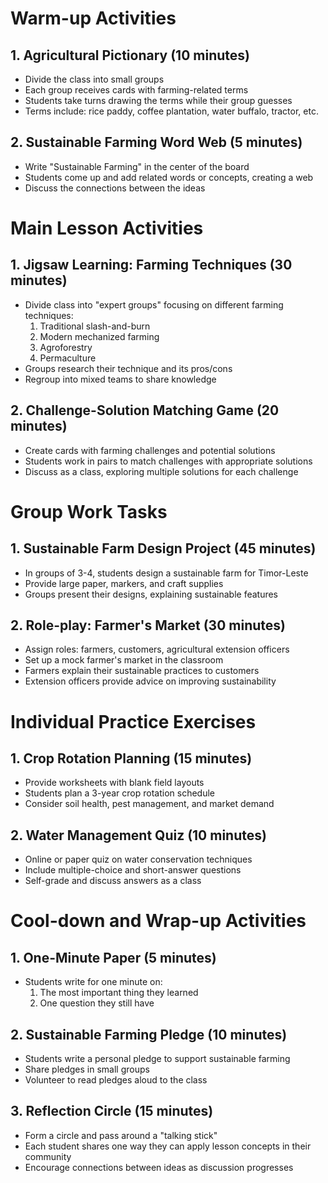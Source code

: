 # Warm-up Activities

## 1. Agricultural Pictionary (10 minutes)
- Divide the class into small groups
- Each group receives cards with farming-related terms
- Students take turns drawing the terms while their group guesses
- Terms include: rice paddy, coffee plantation, water buffalo, tractor, etc.

## 2. Sustainable Farming Word Web (5 minutes)
- Write "Sustainable Farming" in the center of the board
- Students come up and add related words or concepts, creating a web
- Discuss the connections between the ideas

# Main Lesson Activities

## 1. Jigsaw Learning: Farming Techniques (30 minutes)
- Divide class into "expert groups" focusing on different farming techniques:
  1. Traditional slash-and-burn
  2. Modern mechanized farming
  3. Agroforestry
  4. Permaculture
- Groups research their technique and its pros/cons
- Regroup into mixed teams to share knowledge

## 2. Challenge-Solution Matching Game (20 minutes)
- Create cards with farming challenges and potential solutions
- Students work in pairs to match challenges with appropriate solutions
- Discuss as a class, exploring multiple solutions for each challenge

# Group Work Tasks

## 1. Sustainable Farm Design Project (45 minutes)
- In groups of 3-4, students design a sustainable farm for Timor-Leste
- Provide large paper, markers, and craft supplies
- Groups present their designs, explaining sustainable features

## 2. Role-play: Farmer's Market (30 minutes)
- Assign roles: farmers, customers, agricultural extension officers
- Set up a mock farmer's market in the classroom
- Farmers explain their sustainable practices to customers
- Extension officers provide advice on improving sustainability

# Individual Practice Exercises

## 1. Crop Rotation Planning (15 minutes)
- Provide worksheets with blank field layouts
- Students plan a 3-year crop rotation schedule
- Consider soil health, pest management, and market demand

## 2. Water Management Quiz (10 minutes)
- Online or paper quiz on water conservation techniques
- Include multiple-choice and short-answer questions
- Self-grade and discuss answers as a class

# Cool-down and Wrap-up Activities

## 1. One-Minute Paper (5 minutes)
- Students write for one minute on:
  1. The most important thing they learned
  2. One question they still have

## 2. Sustainable Farming Pledge (10 minutes)
- Students write a personal pledge to support sustainable farming
- Share pledges in small groups
- Volunteer to read pledges aloud to the class

## 3. Reflection Circle (15 minutes)
- Form a circle and pass around a "talking stick"
- Each student shares one way they can apply lesson concepts in their community
- Encourage connections between ideas as discussion progresses